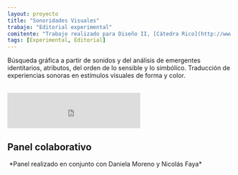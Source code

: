 ```yaml
---
layout: proyecto
title: "Sonoridades Visuales"
trabajo: "Editorial experimental"
comitente: "Trabajo realizado para Diseño II, [Cátedra Rico](http://www.catedrarico.com.ar), FADU--UBA."
tags: [Experimental, Editorial]
---
```


Búsqueda gráfica a partir de sonidos y del análisis de emergentes identitarios, atributos, del orden de lo sensible y lo simbólico. Traducción de experiencias sonoras en estímulos visuales de forma y color.

<div class="fotorama">
	<img src="{{ site.baseurl }}/img/2013_sonoridades-ed-01.jpg" alt="" />
	<img src="{{ site.baseurl }}/img/2013_sonoridades-ed-02.jpg" alt="" />
	<img src="{{ site.baseurl }}/img/2013_sonoridades-ed-03.jpg" alt="" />
	<img src="{{ site.baseurl }}/img/2013_sonoridades-ed-04.jpg" alt="" />
	<img src="{{ site.baseurl }}/img/2013_sonoridades-ed-05.jpg" alt="" />
	<img src="{{ site.baseurl }}/img/2013_sonoridades-ed-06.jpg" alt="" />
	<img src="{{ site.baseurl }}/img/2013_sonoridades-ed-07.jpg" alt="" />
	<img src="{{ site.baseurl }}/img/2013_sonoridades-ed-08.jpg" alt="" />
	<img src="{{ site.baseurl }}/img/2013_sonoridades-ed-09.jpg" alt="" />
	<img src="{{ site.baseurl }}/img/2013_sonoridades-ed-10.jpg" alt="" />
	<img src="{{ site.baseurl }}/img/2013_sonoridades-ed-11.jpg" alt="" />
</div>

<iframe src="https://embed.spotify.com/?uri=spotify:track:6gvtc6TZVhAVR81gA44dvd" width="300" height="80" frameborder="0" allowtransparency="true"></iframe>

<h2>Panel colaborativo</h2>
<img src="{{ site.baseurl }}/img/2013_sonoridades-panel.jpg" alt="" />
*Panel realizado en conjunto con Daniela Moreno y Nicolás Faya*  
